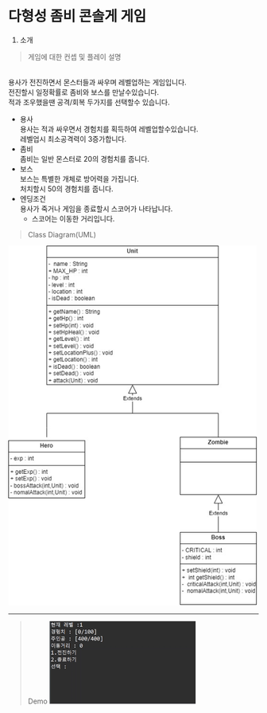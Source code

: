 # 다형성 좀비 콘솔게 게임
1. 소개
> 게임에 대한 컨셉 및 플레이 설명

  <br>용사가 전진하면서 몬스터들과 싸우며 레벨업하는 게임입니다.
  <br>전진할시 일정확률로 좀비와 보스를 만날수있습니다.
  <br>적과 조우했을땐 공격/회복 두가지를 선택할수 있습니다.
* 용사
  <br>용사는 적과 싸우면서 경험치를 획득하여 레벨업할수있습니다.
  <br> 레벨업시 최소공격력이 3증가합니다.
* 좀비
  <br>좀비는 일반 몬스터로 20의 경험치를 줍니다.
* 보스
  <br>보스는 특별한 개체로 방어력을 가집니다.
 <br> 처치할시 50의 경험치를 줍니다.
* 엔딩조건
  <br>용사가 죽거나 게임을 종료할시 스코어가 나타납니다.
  * 스코어는 이동한 거리입니다.

> Class Diagram(UML)
<img src="images/RPG_최종본.jpg" width = "500">

----
> Demo
![diagram](images/Run.gif)
